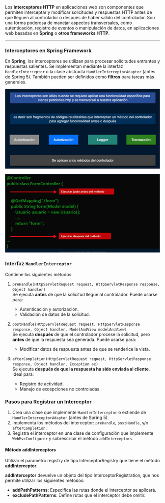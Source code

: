 Los **interceptores HTTP** en aplicaciones web son componentes que permiten interceptar y modificar solicitudes y respuestas HTTP antes de que lleguen al controlador o después de haber salido del controlador. Son una forma poderosa de manejar aspectos transversales, como autenticación, registro de eventos o manipulación de datos, en aplicaciones web basadas en **Spring** o **otros frameworks HTTP**.

---

### **Interceptores en Spring Framework**

En **Spring**, los interceptores se utilizan para procesar solicitudes entrantes y respuestas salientes. Se implementan mediante la interfaz `HandlerInterceptor` o la clase abstracta `HandlerInterceptorAdapter` (antes de Spring 5). También pueden ser definidos como **filtros** para tareas más generales.


![](../res/interceptors_concept.png)

![](../res/interceptors-structure.png)

### **Interfaz `HandlerInterceptor`**

Contiene los siguientes métodos:

1. `preHandle(HttpServletRequest request, HttpServletResponse response, Object handler)`  
    Se ejecuta **antes** de que la solicitud llegue al controlador. Puede usarse para:
    
    - Autenticación y autorización.
    - Validación de datos de la solicitud.
2. `postHandle(HttpServletRequest request, HttpServletResponse response, Object handler, ModelAndView modelAndView)`  
    Se ejecuta **después** de que el controlador procese la solicitud, pero **antes** de que la respuesta sea generada. Puede usarse para:
    
    - Modificar datos de respuesta antes de que se renderice la vista.
3. `afterCompletion(HttpServletRequest request, HttpServletResponse response, Object handler, Exception ex)`  
    Se ejecuta **después de que la respuesta ha sido enviada al cliente**. Ideal para:
    
    - Registro de actividad.
    - Manejo de excepciones no controladas.



### **Pasos para Registrar un Interceptor**

1. Crea una clase que implemente `HandlerInterceptor` o extiende de `HandlerInterceptorAdapter` (antes de Spring 5).
2. Implementa los métodos del interceptor: `preHandle`, `postHandle`, y/o `afterCompletion`.
3. Registra el interceptor en una clase de configuración que implemente `WebMvcConfigurer` y sobrescribir el método `addInterceptors`.

#### Método addInterceptors

Utilizar el parametro registry de tipo InterceptorRegistry que tiene el método **addInterceptor**.

**addInterceptor** devuelve un objeto del tipo InterceptorRegistration, que nos permite utilizar los siguientes métodos:

- **addPathPatterns**: Especifica las rutas donde el interceptor se aplicará.
- **excludePathPatterns**: Define rutas que el interceptor debe omitir.

